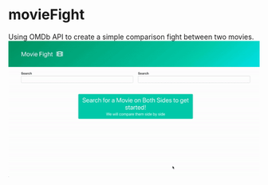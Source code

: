 # movieFight
Using OMDb API to create a simple comparison fight between two movies.
![](movie-fight.gif)
